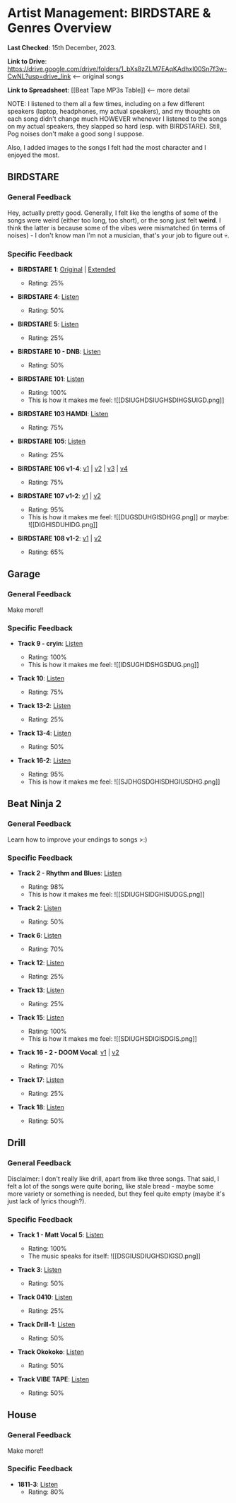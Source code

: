 # Artist Management: BIRDSTARE & Genres Overview

**Last Checked**: 15th December, 2023.

**Link to Drive**: https://drive.google.com/drive/folders/1_bXs8zZLM7EAqKAdhxI00Sn7f3w-CwNL?usp=drive_link <-- original songs

**Link to Spreadsheet**: [[Beat Tape MP3s Table]] <-- more detail

NOTE: I listened to them all a few times, including on a few different speakers (laptop, headphones, my actual speakers), and my thoughts on each song didn't change much HOWEVER whenever I listened to the songs on my actual speakers, they slapped so hard (esp. with BIRDSTARE). Still, Pog noises don't make a good song I suppose.

Also, I added images to the songs I felt had the most character and I enjoyed the most.

## BIRDSTARE

### General Feedback

Hey, actually pretty good. Generally, I felt like the lengths of some of the songs were weird (either too long, too short), or the song just felt **weird**. I think the latter is because some of the vibes were mismatched (in terms of noises) - I don't know man I'm not a musician, that's your job to figure out 💀.

### Specific Feedback

- **BIRDSTARE 1**: [Original](https://drive.google.com/file/d/120AFLO_7igJeqpTcRNYu5RuDKZkzz6yz/view?usp=drive_link) | [Extended](https://drive.google.com/file/d/17MSRuAoSfl-a01Av8xsoBZCwnMrPElug/view?usp=drive_link)
	- Rating: 25%

- **BIRDSTARE 4**: [Listen](https://drive.google.com/file/d/1AeEWwvVk09xZXYu_Ctvf8eYmxBzJ5Ior/view?usp=drive_link)
	- Rating: 50%

- **BIRDSTARE 5**: [Listen](https://drive.google.com/file/d/1LpZGSJg883HutBgvBIZ6Zu-JXMXICSDF/view?usp=drive_link)
	- Rating: 25%

- **BIRDSTARE 10 - DNB**: [Listen](https://drive.google.com/file/d/1Q4fVyaPi0_lIs131eDHjkP5L3iseDq55/view?usp=drive_link)
	- Rating: 50%

- **BIRDSTARE 101**: [Listen](https://drive.google.com/file/d/1NBJbPz0q81BvW2W1S8EWdvpWOK-mAWP8/view?usp=drive_link)
	- Rating: 100%
	- This is how it makes me feel: ![[DSIUGHDSIUGHSDIHGSUIGD.png]]

- **BIRDSTARE 103 HAMDI**: [Listen](https://drive.google.com/file/d/1-lX3v1wk6QzCa2WADcQQz0Avow8e99Fv/view?usp=drive_link)
	- Rating: 75%

- **BIRDSTARE 105**: [Listen](https://drive.google.com/file/d/1Y7e_iOcS5Jonm8lbA8naLFa6VKblfthT/view?usp=drive_link)
	- Rating: 25%

- **BIRDSTARE 106 v1-4**: [v1](https://drive.google.com/file/d/17NrcboN2SC5NyeSZTeZh62h1Q0KGkPNf/view?usp=drive_link) | [v2](https://drive.google.com/file/d/1-Jf_v4B_AlfkN8TgT0Udsd398i2R20a2/view?usp=drive_link) | [v3](https://drive.google.com/file/d/1pienD7Zb9eVnwlmFLBO5O8pzucqllXI3/view?usp=drive_link) | [v4](https://drive.google.com/file/d/1gxCMcgT4Zt8okP7yzMZCMPWsC7AJoc9Q/view?usp=drive_link)
	- Rating: 75%

- **BIRDSTARE 107 v1-2**: [v1](https://drive.google.com/file/d/11zkFNOkK-arjyZ6y3SB2duPJ-EeWac5q/view?usp=drive_link) | [v2](https://drive.google.com/file/d/1Gz2GHo_DkO2kCGrfTYySOU6OzsJTzQZ9/view?usp=drive_link)
	- Rating: 95%
	- This is how it makes me feel: ![[DUGSDUHGISDHGG.png]]
	  or maybe: ![[DIGHISDUHIDG.png]]

- **BIRDSTARE 108 v1-2**: [v1](https://drive.google.com/file/d/1tT2zace7u6fBO-Dz0i2RCw7zLZbSksUX/view?usp=drive_link) | [v2](https://drive.google.com/file/d/15CVthMDqmazyOCI-kN78ux46el_SYy56/view?usp=drive_link)
	- Rating: 65%

## Garage

### General Feedback

Make more!!

### Specific Feedback

- **Track 9 - cryin**: [Listen](https://drive.google.com/file/d/1sh1lEvfsyVOmNS7KTHh9ubEldJGNBBQ7/view?usp=drive_link)
	- Rating: 100%
	- This is how it makes me feel: ![[IDSUGHIDSHGSDUG.png]]

- **Track 10**: [Listen](https://drive.google.com/file/d/18pahdWDHIJAk8kKGbrmgz9LtWPU6zpX1/view?usp=drive_link)
	- Rating: 75%

- **Track 13-2**: [Listen](https://drive.google.com/file/d/1pms08YFMAQ9uEmRVuGXmdcWMmCoOlVEP/view?usp=drive_link)
	- Rating: 25%

- **Track 13-4**: [Listen](https://drive.google.com/file/d/1hY6J-Wt0vFl6wcQhAHXRRCi65W-triNm/view?usp=drive_link)
	- Rating: 50%

- **Track 16-2**: [Listen](https://drive.google.com/file/d/1qh72M8ZVycrySEgOCpH2-zSbxiKPtlAT/view?usp=drive_link)
	- Rating: 95%
	- This is how it makes me feel: ![[SJDHGSDGHISDHGIUSDHG.png]]

## Beat Ninja 2

### General Feedback

Learn how to improve your endings to songs >:)

### Specific Feedback

- **Track 2 - Rhythm and Blues**: [Listen](https://drive.google.com/open?id=1hen3MtU6BnQKoxQ9us50orMFX_qGGb1O&usp=drive_copy)
	- Rating: 98%
	- This is how it makes me feel: ![[SDIUGHSIDGHISUDGS.png]]

- **Track 2**: [Listen](https://drive.google.com/open?id=1WgsBuSoce8ax8s9X6Kk8eKmdhDdOTrav&usp=drive_copy)
	- Rating: 50%

- **Track 6**: [Listen](https://drive.google.com/open?id=1orRWsy9uftbAoTK5WT38yFUK5Bp5i0UX&usp=drive_copy)
	- Rating: 70%

- **Track 12**: [Listen](https://drive.google.com/open?id=1LipGhPdBVjmTHuyXI3xsULaut9nHZ_eu&usp=drive_copy)
	- Rating: 25%

- **Track 13**: [Listen](https://drive.google.com/open?id=1GnDNCmlwJaTaCWW3zpzSyJrUOFE95Eoi&usp=drive_copy)
	- Rating: 25%

- **Track 15**: [Listen](https://drive.google.com/open?id=11zlhUJDK7GkaKkn1l6HYCxpDxwFetAUD&usp=drive_copy)
	- Rating: 100%
	- This is how it makes me feel: ![[SDIUGHSDIGISDGIS.png]]

- **Track 16 - 2 - DOOM Vocal**: [v1](https://drive.google.com/open?id=1Qra-LP1n_F4D9r-687ndeucLoYkk3M5t&usp=drive_copy) | [v2](https://drive.google.com/open?id=1qqHnZoERa7yVvBs0JXIh9gn9vO-HAwP9&usp=drive_copy)
	- Rating: 70%

- **Track 17**: [Listen](https://drive.google.com/open?id=147-Kp4-0M2mqwFl_0LRMvUrejBCYIUvW&usp=drive_copy)
	- Rating: 25%

- **Track 18**: [Listen](https://drive.google.com/open?id=1KC08wxvTyHhi1E0NJRUDMITQDeOuy7Oi&usp=drive_copy)
	- Rating: 50%

## Drill

### General Feedback

Disclaimer: I don't really like drill, apart from like three songs. That said, I felt a lot of the songs were quite boring, like stale bread - maybe some more variety or something is needed, but they feel quite empty (maybe it's just lack of lyrics though?).

### Specific Feedback

- **Track 1 - Matt Vocal 5**: [Listen](https://drive.google.com/file/d/1P70ObUBPiYRJ5SG4tz1sOgYhyjp1V_qq/view?usp=drive_link)
	- Rating: 100%
	- The music speaks for itself: ![[DSGIUSDIUGHSDIGSD.png]]

- **Track 3**: [Listen](https://drive.google.com/file/d/1_nqg6GYZZWYtOu5buSB-tO_0dEN7UDm4/view?usp=drive_link)
	- Rating: 50%

- **Track 0410**: [Listen](https://drive.google.com/file/d/1pia9RxQi6QQB5SP-Ai5HEP7F-AUxjS1N/view?usp=drive_link)
	- Rating: 25%

- **Track Drill-1**: [Listen](https://drive.google.com/open?id=1_n8TwSj7mCnkeNLnf56pvLS3pJCLQC_F&usp=drive_copy)
	- Rating: 50%

- **Track Okokoko**: [Listen](https://drive.google.com/open?id=1ZTGsu03N6O1Tn0ck6L7LhzkEYwnv6Y23&usp=drive_copy)
	- Rating: 50%

- **Track VIBE TAPE**: [Listen](https://drive.google.com/open?id=1w8QEgKd1hIq2JZd2eNmQP_t-g3W5Q1q-&usp=drive_copy)
	- Rating: 50%

## House

### General Feedback

Make more!!

### Specific Feedback

- **1811-3**: [Listen](https://drive.google.com/file/d/1mP3Rl9VafxFmMCWnxC_ktgRY8PCAX5ik/view?usp=drive_link)
	- Rating: 80%
